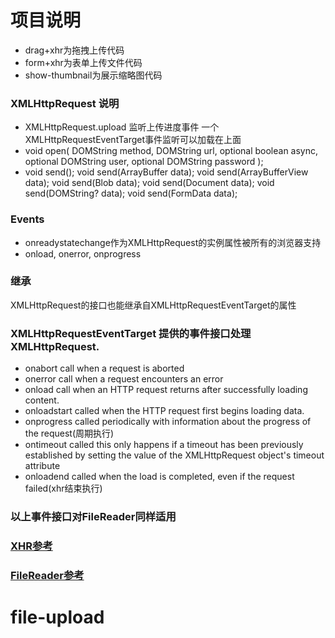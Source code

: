# 项目说明
- drag+xhr为拖拽上传代码
- form+xhr为表单上传文件代码
- show-thumbnail为展示缩略图代码

### XMLHttpRequest 说明
- XMLHttpRequest.upload  监听上传进度事件
   一个XMLHttpRequestEventTarget事件监听可以加载在上面
- void open(
    DOMString method,
    DOMString url,
    optional boolean async,
    optional DOMString user,
    optional DOMString password
    );   
- void send();
  void send(ArrayBuffer data);
  void send(ArrayBufferView data);
  void send(Blob data);
  void send(Document data);
  void send(DOMString? data);
  void send(FormData data);    
### Events  
- onreadystatechange作为XMLHttpRequest的实例属性被所有的浏览器支持
- onload, onerror, onprogress

### 继承
 XMLHttpRequest的接口也能继承自XMLHttpRequestEventTarget的属性
### XMLHttpRequestEventTarget 提供的事件接口处理XMLHttpRequest.
* onabort    call when a request is aborted
* onerror    call when a request encounters an error
* onload     call when an HTTP request returns after successfully loading content.   
* onloadstart   called when the HTTP request first begins loading data.
* onprogress    called periodically with information about the progress of the request(周期执行)
* ontimeout     called this only happens if a timeout has been previously established by setting the value of the XMLHttpRequest object's timeout attribute
* onloadend    called when the load is completed, even if the request failed(xhr结束执行)
### 以上事件接口对FileReader同样适用
### [XHR参考](https://developer.mozilla.org/en-US/docs/Web/API/XMLHttpRequest) 
### [FileReader参考](https://developer.mozilla.org/en-US/docs/Web/API/FileReader) 



# file-upload
